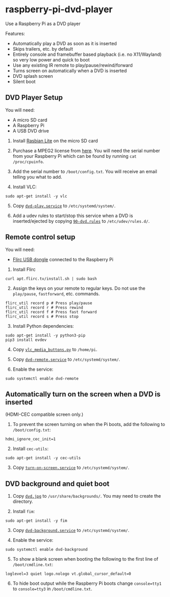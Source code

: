 # raspberry-pi-dvd-player
Use a Raspberry Pi as a DVD player

Features:
- Automatically play a DVD as soon as it is inserted
- Skips trailers, etc. by default
- Entirely console and framebuffer based playback (i.e. no X11/Wayland) so very low power and quick to boot
- Use any existing IR remote to play/pause/rewind/forward
- Turns screen on automatically when a DVD is inserted
- DVD splash screen
- Silent boot

## DVD Player Setup

You will need:
- A micro SD card
- A Raspberry Pi
- A USB DVD drive

1. Install [Rasbian Lite](https://www.raspberrypi.org/downloads/raspbian/) on the micro SD card

2. Purchase a MPEG2 license from [here](http://www.raspberrypi.com/mpeg-2-license-key/). You will need the serial number from your Raspberry Pi which can be found by running `cat /proc/cpuinfo`.

3. Add the serial number to `/boot/config.txt`. You will receive an email telling you what to add.

4. Install VLC:
```shell
sudo apt-get install -y vlc
```

5. Copy [`dvd-play.service`](/etc/systemd/system/dvd-play.service) to `/etc/systemd/system/`.

6. Add a udev rules to start/stop this service when a DVD is inserted/ejected by copying [`90-dvd.rules`](etc/udev/rules.d/90-dvd.rules) to `/etc/udev/rules.d/`.

## Remote control setup

You will need:
- [Flirc USB dongle](https://flirc.tv/more/flirc-usb) connected to the Raspberry Pi

1. Install Flirc

```shell
curl apt.flirc.tv/install.sh | sudo bash 
```

2. Assign the keys on your remote to regular keys. Do not use the `play/pause`, `fastforward`, etc. commands.

```shell
flirc_util record p # Press play/pause
flirc_util record r # Press rewind
flirc_util record f # Press fast forward
flirc_util record s # Press stop
```
 
3. Install Python dependencies:

```
sudo apt-get install -y python3-pip
pip3 install evdev
```

4. Copy [`vlc_media_buttons.py`](home/pi/vlc_media_buttons.py) to `/home/pi`.

5. Copy [`dvd-remote.service`](etc/systemd/system/dvd-remote.service) to `/etc/systemd/system/`.

6. Enable the service:

```shell
sudo systemctl enable dvd-remote 
```

 ## Automatically turn on the screen when a DVD is inserted
 
 (HDMI-CEC compatible screen only.)
 
 1. To prevent the screen turning on when the Pi boots, add the following to `/boot/config.txt`:
 
 ```
 hdmi_ignore_cec_init=1
 ```
 
 2. Install `cec-utils`:
 
 ```shell
 sudo apt-get install -y cec-utils
 ```
 
 3. Copy [`turn-on-screen.service`](/etc/systemd/system/turn-on-screen.service) to `/etc/systemd/system/`.

## DVD background and quiet boot

1. Copy [`dvd.jpg`](usr/share/backgrounds/dvd.jpg) to `/usr/share/backgrounds/`. You may need to create the directory.

2. Install `fim`:

```shell
sudo apt-get install -y fim
```

3. Copy [`dvd-background.service`](etc/systemd/system/) to `/etc/systemd/system/`.

4. Enable the service:

```shell
sudo systemctl enable dvd-background
```

5. To show a blank screen when booting the following to the first line of `/boot/cmdline.txt`:

```
loglevel=3 quiet logo.nologo vt.global_cursor_default=0
```

6. To hide boot output while the Raspberry Pi boots change `console=tty1` to `console=tty3` in `/boot/cmdline.txt`.
